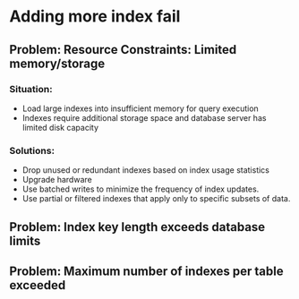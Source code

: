 # Adding more index fail

## Problem: Resource Constraints: Limited memory/storage

### Situation:
- Load large indexes into insufficient memory for query execution
- Indexes require additional storage space and database server has limited disk capacity

### Solutions:
- Drop unused or redundant indexes based on index usage statistics
- Upgrade hardware
- Use batched writes to minimize the frequency of index updates.
- Use partial or filtered indexes that apply only to specific subsets of data.

## Problem: Index key length exceeds database limits


## Problem: Maximum number of indexes per table exceeded
